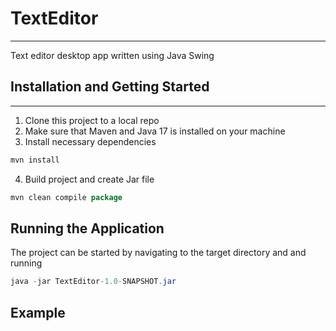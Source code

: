 # TextEditor
***
Text editor desktop app written using Java Swing

## Installation and Getting Started
***
1. Clone this project to a local repo
2. Make sure that Maven and Java 17 is installed on your machine
3. Install necessary dependencies

````java
mvn install
````

4. Build project and create Jar file

````java
mvn clean compile package
````

## Running the Application
The project can be started by navigating to the target directory and and running

````java
java -jar TextEditor-1.0-SNAPSHOT.jar
````

## Example
